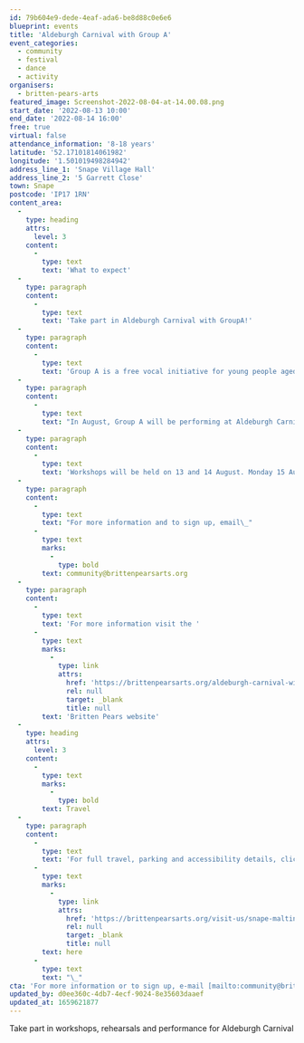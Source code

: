 ```yaml
---
id: 79b604e9-dede-4eaf-ada6-be8d88c0e6e6
blueprint: events
title: 'Aldeburgh Carnival with Group A'
event_categories:
  - community
  - festival
  - dance
  - activity
organisers:
  - britten-pears-arts
featured_image: Screenshot-2022-08-04-at-14.00.08.png
start_date: '2022-08-13 10:00'
end_date: '2022-08-14 16:00'
free: true
virtual: false
attendance_information: '8-18 years'
latitude: '52.17101814061982'
longitude: '1.501019498284942'
address_line_1: 'Snape Village Hall'
address_line_2: '5 Garrett Close'
town: Snape
postcode: 'IP17 1RN'
content_area:
  -
    type: heading
    attrs:
      level: 3
    content:
      -
        type: text
        text: 'What to expect'
  -
    type: paragraph
    content:
      -
        type: text
        text: 'Take part in Aldeburgh Carnival with GroupA!'
  -
    type: paragraph
    content:
      -
        type: text
        text: 'Group A is a free vocal initiative for young people aged 8-18 living in and around Ipswich, Lowestoft and Leiston. It is free to join and you don’t need any prior musical experience to take part.'
  -
    type: paragraph
    content:
      -
        type: text
        text: "In August, Group A will be performing at Aldeburgh Carnival and would love you to join them. Across three days you will work with an award winning brass band, ‘Perhaps Contraption,’\_\_to create a carnival parade performance, which will take place on Monday 15 August on Aldeburgh High Street. The project will involve lots of singing, dancing and costumes!"
  -
    type: paragraph
    content:
      -
        type: text
        text: 'Workshops will be held on 13 and 14 August. Monday 15 August is the Aldeburgh Carnival Performance from 10:00 – 16:00 at The Pumphouse, Aldeburgh. The Carnival Parade will take place at 14:30 on Aldeburgh High Street. Coach transport will be provided from Ipswich, Lowestoft and Leiston each day.'
  -
    type: paragraph
    content:
      -
        type: text
        text: "For more information and to sign up, email\_"
      -
        type: text
        marks:
          -
            type: bold
        text: community@brittenpearsarts.org
  -
    type: paragraph
    content:
      -
        type: text
        text: 'For more information visit the '
      -
        type: text
        marks:
          -
            type: link
            attrs:
              href: 'https://brittenpearsarts.org/aldeburgh-carnival-with-group-a'
              rel: null
              target: _blank
              title: null
        text: 'Britten Pears website'
  -
    type: heading
    attrs:
      level: 3
    content:
      -
        type: text
        marks:
          -
            type: bold
        text: Travel
  -
    type: paragraph
    content:
      -
        type: text
        text: 'For full travel, parking and accessibility details, click '
      -
        type: text
        marks:
          -
            type: link
            attrs:
              href: 'https://brittenpearsarts.org/visit-us/snape-maltings/getting-here'
              rel: null
              target: _blank
              title: null
        text: here
      -
        type: text
        text: "\_"
cta: 'For more information or to sign up, e-mail [mailto:community@brittenpearsarts.org](mailto:community@brittenpearsarts.org )'
updated_by: d0ee360c-4db7-4ecf-9024-8e35603daaef
updated_at: 1659621877
---
```

Take part in workshops, rehearsals and performance for Aldeburgh Carnival